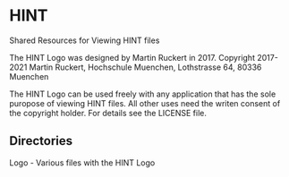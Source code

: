 # HINT
Shared Resources for Viewing HINT files

The HINT Logo was designed by Martin Ruckert in 2017.
Copyright 2017-2021 Martin Ruckert,
Hochschule Muenchen, Lothstrasse 64, 80336 Muenchen

The HINT Logo can be used freely with any application
that has the sole puropose of
viewing HINT files.
All other uses need the writen consent of the copyright holder.
For details see the LICENSE file.

## Directories
Logo - Various files with the HINT Logo


